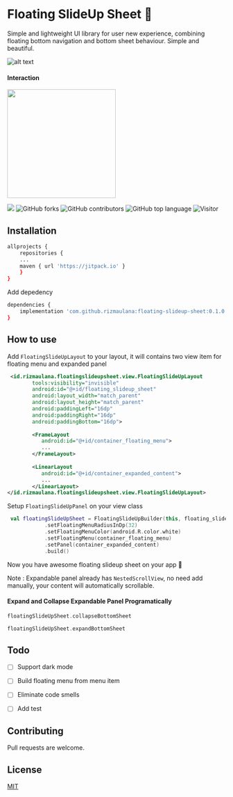 # Floating SlideUp Sheet 🎉

Simple and lightweight UI library for user new experience, combining floating bottom navigation and bottom sheet behaviour. Simple and beautiful.


![alt text](https://github.com/rizmaulana/floating-slideup-sheet/blob/master/assets/slideupmenu.png)

#### Interaction

<img src="https://github.com/rizmaulana/floating-slideup-sheet/blob/master/assets/ezgif.com-resize.gif" width="250" />


[![](https://jitpack.io/v/rizmaulana/floating-slideup-sheet.svg)](https://jitpack.io/#rizmaulana/floating-slideup-sheet)
![GitHub forks](https://img.shields.io/github/forks/rizmaulana/floating-slideup-sheet.svg)
![GitHub contributors](https://img.shields.io/github/contributors/rizmaulana/floating-slideup-sheet.svg)
![GitHub top language](https://img.shields.io/github/languages/top/rizmaulana/floating-slideup-sheet.svg)
![Visitor](https://visitor-badge.laobi.icu/badge?page_id=rizmaulana.floating-slideup-sheet)



## Installation

```bash
allprojects {
    repositories {
	...
	maven { url 'https://jitpack.io' }
	}
}
```
Add depedency
```bash
dependencies {
	implementation 'com.github.rizmaulana:floating-slideup-sheet:0.1.0'
}
```

## How to use
Add `FloatingSlideUpLayout` to your layout, it will contains two view item for floating menu and expanded panel

```xml
 <id.rizmaulana.floatingslideupsheet.view.FloatingSlideUpLayout
        tools:visibility="invisible"
        android:id="@+id/floating_slideup_sheet"
        android:layout_width="match_parent"
        android:layout_height="match_parent"
        android:paddingLeft="16dp"
        android:paddingRight="16dp"
        android:paddingBottom="16dp">
        
        <FrameLayout
           android:id="@+id/container_floating_menu"> 
           ... 
        </FrameLayout>
        
        <LinearLayout
           android:id="@+id/container_expanded_content"> 
           ... 
        </LinearLayout>
</id.rizmaulana.floatingslideupsheet.view.FloatingSlideUpLayout>
```

Setup `FloatingSlideUpPanel` on your view class

```kotlin
 val floatingSlideUpSheet = FloatingSlideUpBuilder(this, floating_slideup_sheet)
            .setFloatingMenuRadiusInDp(32)
            .setFloatingMenuColor(android.R.color.white)
            .setFloatingMenu(container_floating_menu)
            .setPanel(container_expanded_content)
            .build()
```
Now you have awesome floating slideup sheet on your app 🎉

Note : Expandable panel already has `NestedScrollView`, no need add manually, your content will automatically scrollable.


#### Expand and Collapse Expandable Panel Programatically
```kotlin
floatingSlideUpSheet.collapseBottomSheet

floatingSlideUpSheet.expandBottomSheet
```

## Todo

- [ ] Support dark mode
- [ ] Build floating menu from menu item
- [ ] Eliminate code smells
- [ ] Add test






## Contributing
Pull requests are welcome. 


## License
[MIT](https://choosealicense.com/licenses/mit/)